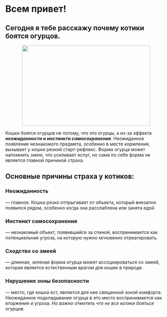 # Всем привет!
## Сегодня я тебе расскажу почему котики боятся огурцов.

<p align="center">
  <img width="400" height="250" src="![cat](https://github.com/user-attachments/assets/09268a65-a1b3-4c54-bcc0-d66fd287d1fd)">
</p>

Кошки боятся огурцов не потому, что это огурцы, а из-за эффекта ***неожиданности и инстинкта самосохранения***. Неожиданное появление незнакомого предмета, особенно в месте кормления, вызывает у кошки резкий старт-рефлекс. Форма огурца может напомнить змею, что усиливает испуг, но сама по себе форма не является главной причиной страха. 

## Основные причины страха у котиков:
### Неожиданность
— главное. Кошка резко отпрыгивает от объекта, который внезапно появился рядом, особенно когда она расслаблена или занята едой. 
### Инстинкт самосохранения
— незнакомый объект, появившийся за спиной, воспринимается как потенциальная угроза, на которую нужно мгновенно отреагировать. 
### Сходство со змеей
— длинная, зеленая форма огурца может ассоциироваться со змеей, которая является естественным врагом для кошек в природе. 
### Нарушение зоны безопасности
— место, где кошка ест, является для нее священной зоной комфорта. Неожиданное подкладывание огурца в это место воспринимается как вторжение и угроза.
_Но важно отметить что не все котики бояться огурцов._
